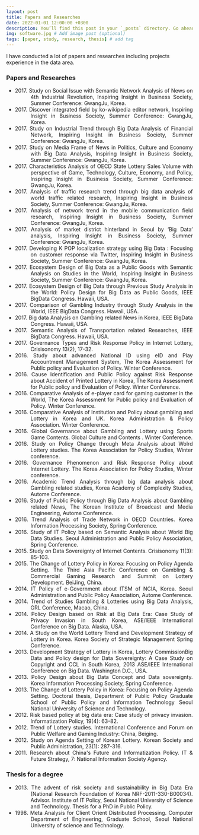 ```yaml
---
layout: post
title: Papers and Researches
date: 2022-01-01 12:00:00 +0300
description: You’ll find this post in your `_posts` directory. Go ahead and edit it and re-build the site to see your changes. # Add post description (optional)
img: software.jpg # Add image post (optional)
tags: [paper, study, research, thesis] # add tag
---
```


I have conducted a lot of papers and researches including projects experience in the data area.

### Papers and Researches
- <div style='text-align: justify; text-indent: -3em; margin-left: 3em;'>2017. Study on Social Issue with Semantic Network Analysis of News on 4th Industrial Revolution, Inspiring Insight in Business Society, Summer Conference: GwangJu, Korea.</div>
- <div style='text-align: justify; text-indent: -3em; margin-left: 3em;'>2017. Discover integrated field by ko-wikipedia editor network, Inspiring Insight in Business Society, Summer Conference: GwangJu, Korea.</div>
- <div style='text-align: justify; text-indent: -3em; margin-left: 3em;'>2017. Study on Industrial Trend through Big Data Analysis of Financial Network, Inspiring Insight in Business Society, Summer Conference: GwangJu, Korea.</div>
- <div style='text-align: justify; text-indent: -3em; margin-left: 3em;'>2017. Study on Media Frame of News in Politics, Culture and Economy with Big Data Analysis, Inspiring Insight in Business Society, Summer Conference: GwangJu, Korea.</div>
- <div style='text-align: justify; text-indent: -3em; margin-left: 3em;'>2017. Characteristics Analysis of OECD State Lottery Sales Volume with perspective of Game, Technology, Culture, Economy, and Policy, Inspiring Insight in Business Society, Summer Conference: GwangJu, Korea.</div>
- <div style='text-align: justify; text-indent: -3em; margin-left: 3em;'>2017. Analysis of traffic research trend through big data analysis of world traffic related research, Inspiring Insight in Business Society, Summer Conference: GwangJu, Korea.</div>
- <div style='text-align: justify; text-indent: -3em; margin-left: 3em;'>2017. Analysis of network trend in the mobile communication field research, Inspiring Insight in Business Society, Summer Conference: GwangJu, Korea.</div>
- <div style='text-align: justify; text-indent: -3em; margin-left: 3em;'>2017. Analysis of market district hinterland in Seoul by ‘Big Data’ analysis, Inspiring Insight in Business Society, Summer Conference: GwangJu, Korea.</div>
- <div style='text-align: justify; text-indent: -3em; margin-left: 3em;'>2017. Developing K POP localization strategy using Big Data : Focusing on customer response via Twitter, Inspiring Insight in Business Society, Summer Conference: GwangJu, Korea.</div>
- <div style='text-align: justify; text-indent: -3em; margin-left: 3em;'>2017. Ecosystem Design of Big Data as a Public Goods with Semantic Analysis on Studies in the World, Inspiring Insight in Business Society, Summer Conference: GwangJu, Korea.</div>
- <div style='text-align: justify; text-indent: -3em; margin-left: 3em;'>2017. Ecosystem Design of Big Data through Previous Study Analysis in the World: Policy Design for Big Data as Public Goods, IEEE BigData Congress. Hawaii, USA.</div>
- <div style='text-align: justify; text-indent: -3em; margin-left: 3em;'>2017. Comparison of Gambling Industry through Study Analysis in the World, IEEE BigData Congress. Hawaii, USA.</div>
- <div style='text-align: justify; text-indent: -3em; margin-left: 3em;'>2017. Big data Analysis on Gambling related News in Korea, IEEE BigData Congress. Hawaii, USA.</div>
- <div style='text-align: justify; text-indent: -3em; margin-left: 3em;'>2017. Semantic Analysis of Transportation related Researches, IEEE BigData Congress. Hawaii, USA.</div>
- <div style='text-align: justify; text-indent: -3em; margin-left: 3em;'>2017. Governance Types and Risk Response Policy in Internet Lottery, Crisisonomy 13(2), 17-32.</div>
- <div style='text-align: justify; text-indent: -3em; margin-left: 3em;'>2016. Study about advanced National ID using eID and Play Accountment Management System, The Korea Assessment for Public policy and Evaluation of Policy. Winter Conference.</div>
- <div style='text-align: justify; text-indent: -3em; margin-left: 3em;'>2016. Cause Identification and Public Policy against Risk Response about Accident of Printed Lottery in Korea, The Korea Assessment for Public policy and Evaluation of Policy. Winter Conference.</div>
- <div style='text-align: justify; text-indent: -3em; margin-left: 3em;'>2016. Comparative Analysis of e-player card for gaming customer in the World, The Korea Assessment for Public policy and Evaluation of Policy. Winter Conference.</div>
- <div style='text-align: justify; text-indent: -3em; margin-left: 3em;'>2016. Comparative Analysis of Institution and Policy about gambling and Lottery in Korea and UK. Korea Administration & Policy Association. Winter Conference.</div>
- <div style='text-align: justify; text-indent: -3em; margin-left: 3em;'>2016. Global Governance about Gambling and Lottery using Sports Game Contents. Global Culture and Contents . Winter Conference.</div>
- <div style='text-align: justify; text-indent: -3em; margin-left: 3em;'>2016. Study on Policy Change through Meta Analysis about Wolrd Lottery studies. The Korea Association for Policy Studies, Winter conference.</div>
- <div style='text-align: justify; text-indent: -3em; margin-left: 3em;'>2016. Governance Phenomenon and Risk Response Policy about Internet Lottery. The Korea Association for Policy Studies, Winter conference.</div>
- <div style='text-align: justify; text-indent: -3em; margin-left: 3em;'>2016. Academic Trend Analysis through big data analysis about Gambling related studies, Korea Academy of Complexity Studies, Autome Conference.</div>
- <div style='text-align: justify; text-indent: -3em; margin-left: 3em;'>2016. Study of Public Policy through Big Data Analysis about Gambling related News, The Korean Institute of Broadcast and Media Engineering, Autome Conference.</div>
- <div style='text-align: justify; text-indent: -3em; margin-left: 3em;'>2016. Trend Analysis of Trade Network in OECD Countries. Korea Information Processing Society, Spring Conference.</div>
- <div style='text-align: justify; text-indent: -3em; margin-left: 3em;'>2016. Study of IT Policy based on Semantic Analysis about World Big Data Studies. Seoul Administration and Public Policy Association, Spring Conference.</div>
- <div style='text-align: justify; text-indent: -3em; margin-left: 3em;'>2015. Study on Data Sovereignty of Internet Contents. Crisisonomy 11(3): 85-103.</div>
- <div style='text-align: justify; text-indent: -3em; margin-left: 3em;'>2015. The Change of Lottery Policy in Korea: Focusing on Policy Agenda Setting. The Third Asia Pacific Conference on Gambling & Commercial Gaming Research and Summit on Lottery Development. BeiJing, China.</div>
- <div style='text-align: justify; text-indent: -3em; margin-left: 3em;'>2014. IT Policy of e-Government about ITSM of NCIA, Korea. Seoul Administration and Public Policy Association, Autome Conference.</div>
- <div style='text-align: justify; text-indent: -3em; margin-left: 3em;'>2014. Trend of Studies Gambling & Lotteries using Big Data Analysis, GRL Conference, Macao, China.</div>
- <div style='text-align: justify; text-indent: -3em; margin-left: 3em;'>2014. Policy Design based on Risk at Big Data Era: Case Study of Privacy Invasion in South Korea, ASE/IEEE International Conference on Big Data. Alaska, USA.</div>
- <div style='text-align: justify; text-indent: -3em; margin-left: 3em;'>2014. A Study on the World Lottery Trend and Development Strategy of Lottery in Korea. Korea Society of Strategic Management Spring Conference.</div>
- <div style='text-align: justify; text-indent: -3em; margin-left: 3em;'>2013. Development Strategy of Lottery in Korea, Lottery CommissionBig Data and Policy design for Data Sovereignty: A Case Study on Copyright and CCL in South Korea, 2013 ASE/IEEE International Conference on Big Data. Washington D.C., USA.</div>
- <div style='text-align: justify; text-indent: -3em; margin-left: 3em;'>2013. Policy Design about Big Data Concept and Data sovereignty. Korea Information Processing Society, Spring Conference.</div>
- <div style='text-align: justify; text-indent: -3em; margin-left: 3em;'>2013. The Change of Lottery Policy in Korea: Focusing on Policy Agenda Setting. Doctoral thesis, Department of Public Policy Graduate School of Public Policy and Information Technology Seoul National University of Science and Technology.</div>
- <div style='text-align: justify; text-indent: -3em; margin-left: 3em;'>2012. Risk based policy at big data era: Case study of privacy invasion. Informatization Policy, 19(4): 63-82.</div>
- <div style='text-align: justify; text-indent: -3em; margin-left: 3em;'>2012. Trend of Lottery studies. International Conference and Forum on Public Welfare and Gaming Industry: China, Beiging.</div>
- <div style='text-align: justify; text-indent: -3em; margin-left: 3em;'>2012. Study on Agenda Setting of Korean Lottery. Korean Society and Public Administration, 23(1): 287-316.</div>
- <div style='text-align: justify; text-indent: -3em; margin-left: 3em;'>2011. Research about China's Future and Informatization Policy. IT & Future Strategy, 7: National Information Society Agency.</div>

### Thesis for a degree
- <div style='text-align: justify; text-indent: -3em; margin-left: 3em;'>2013. The advent of risk society and sustainability in Big Data Era (National Research Foundation of Korea NRF-2011-330-B00034). Advisor. Institute of IT Policy, Seoul National University of Science and Technology. Thesis for a PhD in Public Policy.</div>
- <div style='text-align: justify; text-indent: -3em; margin-left: 3em;'>1998. Meta Analysis for Client Orient Distributed Processing. Computer Department of Engineering, Graduate School, Seoul National University of science and Technology.</div>
